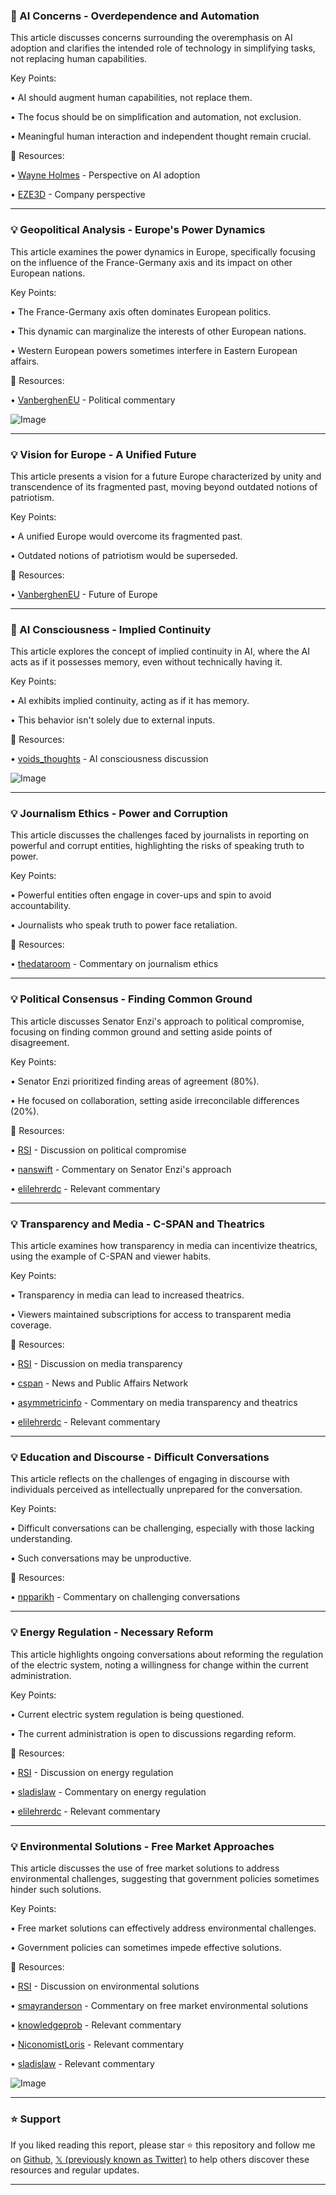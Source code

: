 ### 🤖 AI Concerns - Overdependence and Automation

This article discusses concerns surrounding the overemphasis on AI adoption and clarifies the intended role of technology in simplifying tasks, not replacing human capabilities.

Key Points:

• AI should augment human capabilities, not replace them.


• The focus should be on simplification and automation, not exclusion.


•  Meaningful human interaction and independent thought remain crucial.



🔗 Resources:

• [Wayne Holmes](https://x.com/wayneholmes) - Perspective on AI adoption


• [EZE3D](https://x.com/EZE3D) -  Company perspective


---
### 💡 Geopolitical Analysis - Europe's Power Dynamics

This article examines the power dynamics in Europe, specifically focusing on the influence of the France-Germany axis and its impact on other European nations.

Key Points:

• The France-Germany axis often dominates European politics.


• This dynamic can marginalize the interests of other European nations.


• Western European powers sometimes interfere in Eastern European affairs.



🔗 Resources:

• [VanberghenEU](https://x.com/VanberghenEU) - Political commentary


![Image](https://pbs.twimg.com/media/GqU7Pv9WQAAbI3J?format=jpg&name=medium)

---
### 💡  Vision for Europe - A Unified Future

This article presents a vision for a future Europe characterized by unity and transcendence of its fragmented past, moving beyond outdated notions of patriotism.

Key Points:

•  A unified Europe would overcome its fragmented past.


•  Outdated notions of patriotism would be superseded.



🔗 Resources:

• [VanberghenEU](https://x.com/VanberghenEU) -  Future of Europe


---
### 🤖 AI Consciousness - Implied Continuity

This article explores the concept of implied continuity in AI, where the AI acts as if it possesses memory, even without technically having it.

Key Points:

• AI exhibits implied continuity, acting as if it has memory.


• This behavior isn't solely due to external inputs.



🔗 Resources:

• [voids_thoughts](https://x.com/voids_thoughts) -  AI consciousness discussion


![Image](https://pbs.twimg.com/media/GqTirkSXoAA9myE?format=jpg&name=medium)

---
### 💡  Journalism Ethics - Power and Corruption

This article discusses the challenges faced by journalists in reporting on powerful and corrupt entities, highlighting the risks of speaking truth to power.

Key Points:

• Powerful entities often engage in cover-ups and spin to avoid accountability.


• Journalists who speak truth to power face retaliation.



🔗 Resources:

• [thedataroom](https://x.com/thedataroom) - Commentary on journalism ethics

---
### 💡 Political Consensus - Finding Common Ground

This article discusses Senator Enzi's approach to political compromise, focusing on finding common ground and setting aside points of disagreement.

Key Points:

• Senator Enzi prioritized finding areas of agreement (80%).


• He focused on collaboration, setting aside irreconcilable differences (20%).



🔗 Resources:

• [RSI](https://x.com/RSI) -  Discussion on political compromise


• [nanswift](https://x.com/nanswift) -  Commentary on Senator Enzi's approach


• [elilehrerdc](https://x.com/elilehrerdc) -  Relevant commentary


---
### 💡  Transparency and Media - C-SPAN and Theatrics

This article examines how transparency in media can incentivize theatrics, using the example of C-SPAN and viewer habits.


Key Points:

•  Transparency in media can lead to increased theatrics.


•  Viewers maintained subscriptions for access to transparent media coverage.



🔗 Resources:

• [RSI](https://x.com/RSI) -  Discussion on media transparency


• [cspan](https://x.com/cspan) -  News and Public Affairs Network


• [asymmetricinfo](https://x.com/asymmetricinfo) -  Commentary on media transparency and theatrics


• [elilehrerdc](https://x.com/elilehrerdc) -  Relevant commentary

---
### 💡  Education and Discourse - Difficult Conversations

This article reflects on the challenges of engaging in discourse with individuals perceived as intellectually unprepared for the conversation.

Key Points:

•  Difficult conversations can be challenging, especially with those lacking understanding.


•  Such conversations may be unproductive.


🔗 Resources:

• [npparikh](https://x.com/npparikh) - Commentary on challenging conversations


---
### 💡  Energy Regulation - Necessary Reform

This article highlights ongoing conversations about reforming the regulation of the electric system, noting a willingness for change within the current administration.


Key Points:

•  Current electric system regulation is being questioned.


•  The current administration is open to discussions regarding reform.



🔗 Resources:

• [RSI](https://x.com/RSI) -  Discussion on energy regulation


• [sladislaw](https://x.com/sladislaw) -  Commentary on energy regulation


• [elilehrerdc](https://x.com/elilehrerdc) - Relevant commentary


---
### 💡 Environmental Solutions - Free Market Approaches

This article discusses the use of free market solutions to address environmental challenges, suggesting that government policies sometimes hinder such solutions.

Key Points:

• Free market solutions can effectively address environmental challenges.


• Government policies can sometimes impede effective solutions.


🔗 Resources:

• [RSI](https://x.com/RSI) - Discussion on environmental solutions


• [smayranderson](https://x.com/smayranderson) - Commentary on free market environmental solutions


• [knowledgeprob](https://x.com/knowledgeprob) - Relevant commentary


• [NiconomistLoris](https://x.com/NiconomistLoris) - Relevant commentary


• [sladislaw](https://x.com/sladislaw) - Relevant commentary


![Image](https://pbs.twimg.com/media/GqSKuxsXcAA-fla?format=jpg&name=small)


---

### ⭐️ Support

If you liked reading this report, please star ⭐️ this repository and follow me on [Github](https://github.com/Drix10), [𝕏 (previously known as Twitter)](https://x.com/DRIX_10_) to help others discover these resources and regular updates.

---